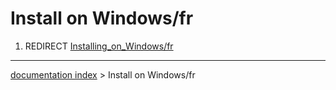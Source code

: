 # Install on Windows/fr
1.  REDIRECT [Installing\_on\_Windows/fr](Installing_on_Windows/fr.md)

---
[documentation index](../README.md) > Install on Windows/fr
